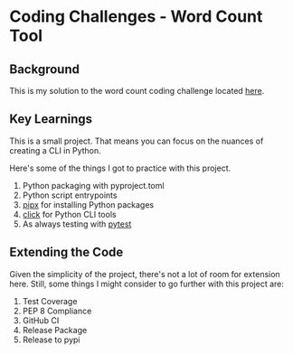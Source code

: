 # Coding Challenges - Word Count Tool

## Background

This is my solution to the word count coding challenge located [here](https://codingchallenges.fyi/challenges/challenge-wc).

## Key Learnings

This is a small project.
That means you can focus on the nuances of creating a CLI in Python.

Here's some of the things I got to practice with this project.

1. Python packaging with pyproject.toml
2. Python script entrypoints
3. [pipx](https://pipx.pypa.io/latest/) for installing Python packages
4. [click](https://click.palletsprojects.com/en/stable/) for Python CLI tools
5. As always testing with [pytest](https://docs.pytest.org/en/stable/)

## Extending the Code

Given the simplicity of the project, there's not a lot of room for extension here.
Still, some things I might consider to go further with this project are:

1. Test Coverage
2. PEP 8 Compliance
3. GitHub CI
4. Release Package
5. Release to pypi
